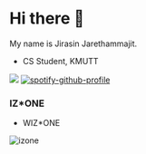 # Hi there 👋
My name is Jirasin Jarethammajit. 
- CS Student, KMUTT

[![](https://github-readme-stats.vercel.app/api?username=jirasin02&show_icons=true&theme=algolia)]()
[![spotify-github-profile](https://spotify-github-profile.vercel.app/api/view?uid=21xjchjcwtzuuwvp2l56ldaoi&cover_image=true&theme=natemoo-re)](https://spotify-github-profile.vercel.app/api/view?uid=21xjchjcwtzuuwvp2l56ldaoi&redirect=true)

### IZ*ONE
- WIZ*ONE

![izone](https://user-images.githubusercontent.com/69670650/117122392-1609d000-adc0-11eb-8ea2-0b609b9e6555.jpeg)

